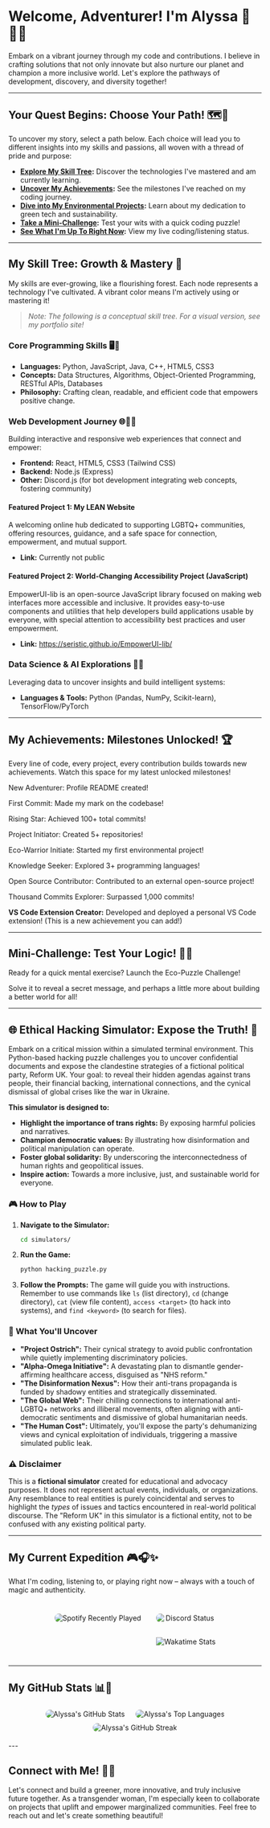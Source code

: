# Welcome, Adventurer! I'm Alyssa 🌱🏳️‍⚧️

Embark on a vibrant journey through my code and contributions. I believe in crafting solutions that not only innovate but also nurture our planet and champion a more inclusive world. Let's explore the pathways of development, discovery, and diversity together!

---

## Your Quest Begins: Choose Your Path! 🗺️🌈

To uncover my story, select a path below. Each choice will lead you to different insights into my skills and passions, all woven with a thread of pride and purpose:

- **[Explore My Skill Tree](#my-skill-tree-growth--mastery-):** Discover the technologies I've mastered and am currently learning.
- **[Uncover My Achievements](#my-achievements-milestones-unlocked-):** See the milestones I've reached on my coding journey.
- **[Dive into My Environmental Projects](#environmental-projects-cultivating-change-):** Learn about my dedication to green tech and sustainability.
- **[Take a Mini-Challenge](#mini-challenge-test-your-logic-):** Test your wits with a quick coding puzzle!
- **[See What I'm Up To Right Now](#my-current-expedition-):** View my live coding/listening status.

---

## My Skill Tree: Growth & Mastery 🌳

My skills are ever-growing, like a flourishing forest. Each node represents a technology I've cultivated. A vibrant color means I'm actively using or mastering it!

> _Note: The following is a conceptual skill tree. For a visual version, see my portfolio site!_

### Core Programming Skills 🖥️💖

- **Languages:** Python, JavaScript, Java, C++, HTML5, CSS3
- **Concepts:** Data Structures, Algorithms, Object-Oriented Programming, RESTful APIs, Databases
- **Philosophy:** Crafting clean, readable, and efficient code that empowers positive change.

### Web Development Journey 🌐🏳️‍🌈

Building interactive and responsive web experiences that connect and empower:

- **Frontend:** React, HTML5, CSS3 (Tailwind CSS)
- **Backend:** Node.js (Express)
- **Other:** Discord.js (for bot development integrating web concepts, fostering community)

#### Featured Project 1: My LEAN Website

A welcoming online hub dedicated to supporting LGBTQ+ communities, offering resources, guidance, and a safe space for connection, empowerment, and mutual support.

- **Link:** Currently not public

#### Featured Project 2: World-Changing Accessibility Project (JavaScript)

EmpowerUI-lib is an open-source JavaScript library focused on making web interfaces more accessible and inclusive. It provides easy-to-use components and utilities that help developers build applications usable by everyone, with special attention to accessibility best practices and user empowerment.

- **Link:** https://seristic.github.io/EmpowerUI-lib/

### Data Science & AI Explorations 🧠💡

Leveraging data to uncover insights and build intelligent systems:

- **Languages & Tools:** Python (Pandas, NumPy, Scikit-learn), TensorFlow/PyTorch

---

## My Achievements: Milestones Unlocked! 🏆

Every line of code, every project, every contribution builds towards new achievements. Watch this space for my latest unlocked milestones!

New Adventurer: Profile README created!

First Commit: Made my mark on the codebase!

Rising Star: Achieved 100+ total commits!

Project Initiator: Created 5+ repositories!

Eco-Warrior Initiate: Started my first environmental project!

Knowledge Seeker: Explored 3+ programming languages!

Open Source Contributor: Contributed to an external open-source project!

Thousand Commits Explorer: Surpassed 1,000 commits!

**VS Code Extension Creator:** Developed and deployed a personal VS Code extension! (This is a new achievement you can add!)

---

## Mini-Challenge: Test Your Logic! 🧠🧩

Ready for a quick mental exercise? Launch the Eco-Puzzle Challenge!

Solve it to reveal a secret message, and perhaps a little more about building a better world for all!

---

## 🌐 Ethical Hacking Simulator: Expose the Truth! 🚨

Embark on a critical mission within a simulated terminal environment. This Python-based hacking puzzle challenges you to uncover confidential documents and expose the clandestine strategies of a fictional political party, Reform UK. Your goal: to reveal their hidden agendas against trans people, their financial backing, international connections, and the cynical dismissal of global crises like the war in Ukraine.

**This simulator is designed to:**

- **Highlight the importance of trans rights:** By exposing harmful policies and narratives.
- **Champion democratic values:** By illustrating how disinformation and political manipulation can operate.
- **Foster global solidarity:** By underscoring the interconnectedness of human rights and geopolitical issues.
- **Inspire action:** Towards a more inclusive, just, and sustainable world for everyone.

### 🎮 How to Play

1.  **Navigate to the Simulator:**

    ```bash
    cd simulators/
    ```

2.  **Run the Game:**

    ```bash
    python hacking_puzzle.py
    ```

3.  **Follow the Prompts:** The game will guide you with instructions. Remember to use commands like `ls` (list directory), `cd` (change directory), `cat` (view file content), `access <target>` (to hack into systems), and `find <keyword>` (to search for files).

### 📖 What You'll Uncover

- **"Project Ostrich":** Their cynical strategy to avoid public confrontation while quietly implementing discriminatory policies.
- **"Alpha-Omega Initiative":** A devastating plan to dismantle gender-affirming healthcare access, disguised as "NHS reform."
- **"The Disinformation Nexus":** How their anti-trans propaganda is funded by shadowy entities and strategically disseminated.
- **"The Global Web":** Their chilling connections to international anti-LGBTQ+ networks and illiberal movements, often aligning with anti-democratic sentiments and dismissive of global humanitarian needs.
- **"The Human Cost":** Ultimately, you'll expose the party's dehumanizing views and cynical exploitation of individuals, triggering a massive simulated public leak.

### ⚠️ Disclaimer

This is a **fictional simulator** created for educational and advocacy purposes. It does not represent actual events, individuals, or organizations. Any resemblance to real entities is purely coincidental and serves to highlight the _types_ of issues and tactics encountered in real-world political discourse. The "Reform UK" in this simulator is a fictional entity, not to be confused with any existing political party.

---

## My Current Expedition 🎮🎧✨

What I'm coding, listening to, or playing right now – always with a touch of magic and authenticity.

<div align="center">
  <div style="display: flex; align-items: flex-start; gap: 20px; padding: 20px; flex-wrap: wrap; justify-content: center;">
    <img src="https://spotify-recently-played-readme.vercel.app/api?user=cp0izq575xpa95eni3wahr496" alt="Spotify Recently Played" style="border-radius: 8px; margin: 5px;" />
    <div style="display: flex; flex-direction: column; gap: 20px;">
      <img src="https://lanyard.cnrad.dev/api/133251002047528960?borderRadius=30px&showDisplayName=true&bg=212121&idleMessage=I%20am%20not%20currently%20doing%20anything.&theme=dark" alt="Discord Status" style="border-radius: 8px; margin: 5px;" />
      <img src="https://wakatime.com/badge/user/e5908274-55eb-45c5-93e4-f3277c04d440/project/e4fce1e1-e920-40db-9f79-b7e0e5140163.svg" alt="Wakatime Stats" style="margin: 5px;" />
    </div>
  </div>
</div>

---

## My GitHub Stats 📊💖

<p align="center">
  <img src="https://github-readme-stats.vercel.app/api?username=Seristic&show_icons=true&theme=radical&hide_rank=true" alt="Alyssa's GitHub Stats" style="border-radius: 10px; margin: 5px;" />
  <img src="https://github-readme-stats.vercel.app/api/top-langs/?username=Seristic&layout=compact&theme=radical" alt="Alyssa's Top Languages" style="border-radius: 10px; margin: 5px;" />
  <img src="https://github-readme-streak-stats.herokuapp.com/?user=Seristic&theme=radical&hide_border=true" alt="Alyssa's GitHub Streak" style="border-radius: 10px; margin: 5px;" />
</p>
---

## Connect with Me! 🤝🌈

Let's connect and build a greener, more innovative, and truly inclusive future together. As a transgender woman, I'm especially keen to collaborate on projects that uplift and empower marginalized communities. Feel free to reach out and let's create something beautiful!
